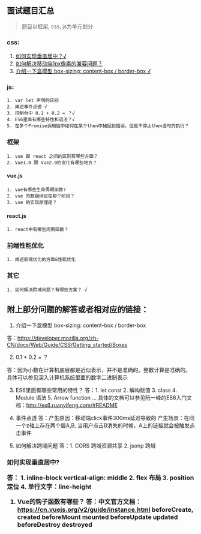 ## 面试题目汇总

> 题目以框架, css, js为单元划分

### css: 
1. <a href="#css-1">如何实现垂直居中？√ </a>
2. <a href="#css-2">如何解决移动端1px像素的兼容问题？</a>
3. <a href="#css-3">介绍一下盒模型 box-sizing: content-box / border-box √</a>
  
### js:
    1. var let 声明的区别
    2. 阐述事件点透 √
    3. 控制台中 0.1 + 0.2 = ？√
    4. ES6里面有哪些特性和语法？√
    5. 在多个Promise调用链中如何在某个then中捕捉到错误，但是不停止then语句的执行？
    
### 框架
    1. vue 跟 react 之间的区别有哪些方面？
    2. Vue1.0 跟 Vue2.0的变化有哪些地方？
    
#### vue.js
    1. vue有哪些生命周期函数?
    2. vue 的数据绑定在那个阶段？
    3. vue 的实现原理是？
    
#### react.js
    1. react中有哪些周期函数？

### 前端性能优化
    1. 阐述前端优化的方面&性能优化

### 其它
    1. 如何解决跨域问题？有哪些方案？ √ 


## 附上部分问题的解答或者相对应的链接：


1. 介绍一下盒模型 box-sizing: content-box / border-box

答：https://developer.mozilla.org/zh-CN/docs/Web/Guide/CSS/Getting_started/Boxes

2. 0.1 + 0.2 = ？ 

答：因为小数在计算机底层都是近似表示，并不是准确的。整数计算是准确的。
具体可以参见深入计算机系统里面的数字二进制表示

3. ES6里面有哪些常用的特性？
答：1. let const              2. 解构赋值
    3. class                  4. Module 语法
    5. Arrow function  ...
具体的文档可以参见阮一峰的ES6入门文档：http://es6.ruanyifeng.com/#README

4. 事件点透
答：产生原因：移动端click事件300ms延迟导致的
    产生场景：在同一个z轴上存在两个层A,B, 当用户点击B消失的时候，A上的链接就会被触发点击事件
    
5. 如何解决跨域问题
答：1. CORS 跨域资源共享 
    2. jsonp 跨域    

    
<h3 id="css-1">如何实现垂直居中?</p>

答： 1. inline-block vertical-align: middle
     2. flex 布局
     3. position 定位
     4. 单行文字：line-height    

1. Vue的钩子函数有哪些？
答：中文官方文档：https://cn.vuejs.org/v2/guide/instance.html
    beforeCreate,
    created
    beforeMount
    mounted
    beforeUpdate
    updated
    beforeDestroy
    destroyed    
